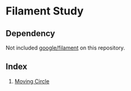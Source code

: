 # Filament Study

## Dependency

Not included [google/filament](https://github.com/google/filament) on this repository.

## Index

1. [Moving Circle](./mc/README.md)
